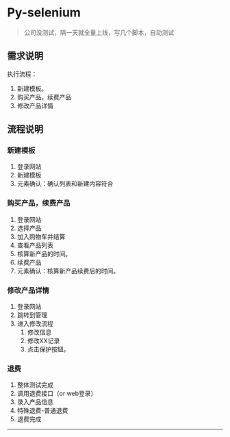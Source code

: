 # Py-selenium


 > 公司没测试，隔一天就全量上线，写几个脚本，自动测试


## 需求说明

执行流程：

1. 新建模板。
2. 购买产品，续费产品
3. 修改产品详情


## 流程说明

### 新建模板
1. 登录网站
2. 新建模板
3. 元素确认：确认列表和新建内容符合

### 购买产品，续费产品
1. 登录网站
2. 选择产品
3. 加入购物车并结算
4. 查看产品列表
5. 核算新产品的时间。
6. 续费产品
7. 元素确认：核算新产品续费后的时间。


### 修改产品详情
1. 登录网站
2. 跳转到管理
3. 进入修改流程
	1. 修改信息
	2. 修改XX记录
	3. 点击保护按钮。

### 退费
1. 整体测试完成
2. 调用退费接口（or web登录）
3. 录入产品信息
4. 特殊退费-普通退费
5. 退费完成


------
